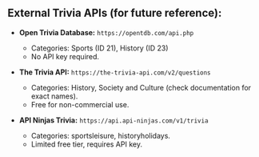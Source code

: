 
## External Trivia APIs (for future reference):

*   **Open Trivia Database:** `https://opentdb.com/api.php`
    *   Categories: Sports (ID 21), History (ID 23)
    *   No API key required.

*   **The Trivia API:** `https://the-trivia-api.com/v2/questions`
    *   Categories: History, Society and Culture (check documentation for exact names).
    *   Free for non-commercial use.

*   **API Ninjas Trivia:** `https://api.api-ninjas.com/v1/trivia`
    *   Categories: sportsleisure, historyholidays.
    *   Limited free tier, requires API key.
